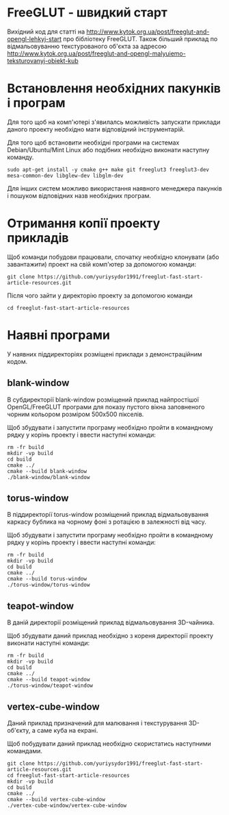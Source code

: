 # FreeGLUT - швидкий старт

Вихідний код для статті на http://www.kytok.org.ua/post/freeglut-and-opengl-lehkyj-start про бібліотеку FreeGLUT. Також більший приклад по відмальовуванню текстурованого об'єкта за адресою http://www.kytok.org.ua/post/freeglut-and-opengl-malyuiemo-teksturovanyj-obiekt-kub

# Встановлення необхідних пакунків і програм

Для того щоб на комп'ютері з'явилалсь можливість запускати приклади даного проекту необхідно мати відповідний інструментарій.

Для того щоб встановити необхідні програми на системах Debian/Ubuntu/Mint Linux або подібних необхідно виконати наступну команду.

```
sudo apt-get install -y cmake g++ make git freeglut3 freeglut3-dev mesa-common-dev libglew-dev libglm-dev
```

Для інших систем можливо використання наявного менеджера пакунків і пошуком відповідних назв необхідних програм.

# Отримання копії проекту прикладів

Щоб команди побудови працювали, спочатку необхідно клонувати (або завантажити) проект на свій комп'ютер за допомогою команди:

```
git clone https://github.com/yuriysydor1991/freeglut-fast-start-article-resources.git
```

Після чого зайти у директорію проекту за допомогою команди

```
cd freeglut-fast-start-article-resources
```

# Наявні програми

У наявних піддиректоріях розміщені приклади з демонстраційним кодом.

## blank-window

В субдиректорії blank-window розміщений приклад найпростішої OpenGL/FreeGLUT програми для показу пустого вікна заповненого чорним кольором розміром 500x500 пікселів.

Щоб збудувати і запустити програму необхідно пройти в командному рядку у корінь проекту і ввести наступні команди:

```
rm -fr build
mkdir -vp build
cd build
cmake ../ 
cmake --build blank-window 
./blank-window/blank-window
```

## torus-window

В піддиректорії torus-window розміщений приклад відмальовування каркасу бублика на чорному фоні з ротацією в залежності від часу.

Щоб збудувати і запустити програму необхідно пройти в командному рядку у корінь проекту і ввести наступні команди:

```
rm -fr build
mkdir -vp build
cd build
cmake ../ 
cmake --build torus-window 
./torus-window/torus-window
```

## teapot-window

В даній директорії розміщений приклад відмальовування 3D-чайника. 

Щоб збудувати даний приклад необхідно з кореня директорії проекту виконати наступні команди:

```
rm -fr build
mkdir -vp build
cd build
cmake ../ 
cmake --build teapot-window 
./torus-window/teapot-window
```

## vertex-cube-window

Даний приклад призначений для малювання і текстурування 3D-об'єкту, а саме куба на екрані.

Щоб побудувати даний приклад необхідно скористатись наступними командами.

```
git clone https://github.com/yuriysydor1991/freeglut-fast-start-article-resources.git
cd freeglut-fast-start-article-resources
mkdir -vp build
cd build
cmake ../
cmake --build vertex-cube-window
./vertex-cube-window/vertex-cube-window
```
